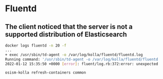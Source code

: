 # Fluentd

## The client noticed that the server is not a supported distribution of Elasticsearch

```sh
docker logs fluentd -n 20 -f
...
+ exec /usr/sbin/td-agent -o /var/log/kolla/fluentd/fluentd.log
Running command: '/usr/sbin/td-agent -o /var/log/kolla/fluentd/fluentd.log'
2022-01-12 15:35:50 +0000 [error]: fluent/log.rb:372:error: unexpected error error_class=Elasticsearch::UnsupportedProductError error="The client noticed that the server is not a supported distribution of Elasticsearch."

osism-kolla refresh-containers common
```
